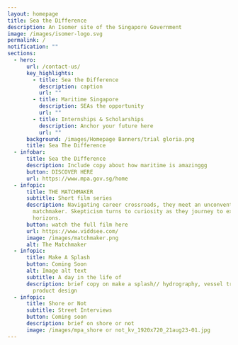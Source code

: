 ```yaml
---
layout: homepage
title: Sea the Difference
description: An Isomer site of the Singapore Government
image: /images/isomer-logo.svg
permalink: /
notification: ""
sections:
  - hero:
      url: /contact-us/
      key_highlights:
        - title: Sea the Difference
          description: caption
          url: ""
        - title: Maritime Singapore
          description: SEAs the opportunity
          url: ""
        - title: Internships & Scholarships
          description: Anchor your future here
          url: ""
      background: /images/Homepage Banners/trial gloria.png
      title: Sea The Difference
  - infobar:
      title: Sea the Difference
      description: Include copy about how maritime is amazinggg
      button: DISCOVER HERE
      url: https://www.mpa.gov.sg/home
  - infopic:
      title: THE MATCHMAKER
      subtitle: Short film series
      description: Navigating career crossroads, they meet an unconventional
        matchmaker. Skepticism turns to curiosity as they journey to explore new
        horizons.
      button: watch the full film here
      url: https://www.viddsee.com/
      image: /images/matchmaker.png
      alt: The Matchmaker
  - infopic:
      title: Make A Splash
      button: Coming Soon
      alt: Image alt text
      subtitle: A day in the life of
      description: brief copy on make a splash// hydrography, vessel traffic and
        product design
  - infopic:
      title: Shore or Not
      subtitle: Street Interviews
      button: Coming soon
      description: brief on shore or not
      image: /images/mpa_shore or not_kv_1920x720_21aug23-01.jpg
---
```

